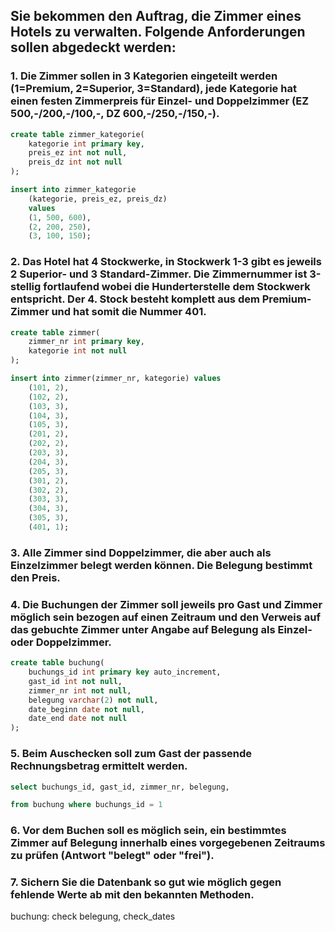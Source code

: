 ## Sie bekommen den Auftrag, die Zimmer eines Hotels zu verwalten. Folgende Anforderungen sollen abgedeckt werden:

### 1. Die Zimmer sollen in 3 Kategorien eingeteilt werden (1=Premium, 2=Superior, 3=Standard), jede Kategorie hat einen festen Zimmerpreis für Einzel- und Doppelzimmer (EZ 500,-/200,-/100,-, DZ 600,-/250,-/150,-).

```sql
create table zimmer_kategorie(
    kategorie int primary key,
    preis_ez int not null,
    preis_dz int not null
);

insert into zimmer_kategorie
    (kategorie, preis_ez, preis_dz)
    values
    (1, 500, 600),
    (2, 200, 250),
    (3, 100, 150);
```

### 2. Das Hotel hat 4 Stockwerke, in Stockwerk 1-3 gibt es jeweils 2 Superior- und 3 Standard-Zimmer. Die Zimmernummer ist 3-stellig fortlaufend wobei die Hunderterstelle dem Stockwerk entspricht. Der 4. Stock besteht komplett aus dem Premium-Zimmer und hat somit die Nummer 401.

```sql
create table zimmer(
    zimmer_nr int primary key,
    kategorie int not null
);

insert into zimmer(zimmer_nr, kategorie) values
    (101, 2),
    (102, 2),
    (103, 3),
    (104, 3),
    (105, 3),
    (201, 2),
    (202, 2),
    (203, 3),
    (204, 3),
    (205, 3),
    (301, 2),
    (302, 2),
    (303, 3),
    (304, 3),
    (305, 3),
    (401, 1);
```

### 3. Alle Zimmer sind Doppelzimmer, die aber auch als Einzelzimmer belegt werden können. Die Belegung bestimmt den Preis.

### 4. Die Buchungen der Zimmer soll jeweils pro Gast und Zimmer möglich sein bezogen auf einen Zeitraum und den Verweis auf das gebuchte Zimmer unter Angabe auf Belegung als Einzel- oder Doppelzimmer.

```sql
create table buchung(
    buchungs_id int primary key auto_increment,
    gast_id int not null,
    zimmer_nr int not null,
    belegung varchar(2) not null,
    date_beginn date not null,
    date_end date not null
);
```

### 5. Beim Auschecken soll zum Gast der passende Rechnungsbetrag ermittelt werden.

```sql
select buchungs_id, gast_id, zimmer_nr, belegung, 

from buchung where buchungs_id = 1
```

### 6. Vor dem Buchen soll es möglich sein, ein bestimmtes Zimmer auf Belegung innerhalb eines vorgegebenen Zeitraums zu prüfen (Antwort "belegt" oder "frei").

### 7. Sichern Sie die Datenbank so gut wie möglich gegen fehlende Werte ab mit den bekannten Methoden.

buchung: check belegung, check_dates